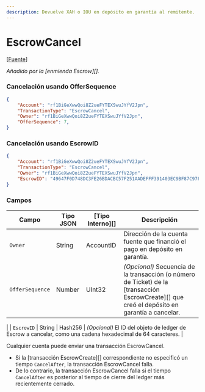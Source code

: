 ```yaml
---
description: Devuelve XAH o IOU en depósito en garantía al remitente.
---
```


# EscrowCancel

\[[Fuente](https://github.com/Xahau/xahaud/blob/dev/src/ripple/app/tx/impl/URIToken.cpp)]

_Añadido por la \[enmienda Escrow]\[]._

### Cancelación usando OfferSequence

```json
{
    "Account": "rf1BiGeXwwQoi8Z2ueFYTEXSwuJYfV2Jpn",
    "TransactionType": "EscrowCancel",
    "Owner": "rf1BiGeXwwQoi8Z2ueFYTEXSwuJYfV2Jpn",
    "OfferSequence": 7,
}
```

### Cancelación usando EscrowID

```json
{
    "Account": "rf1BiGeXwwQoi8Z2ueFYTEXSwuJYfV2Jpn",
    "TransactionType": "EscrowCancel",
    "Owner": "rf1BiGeXwwQoi8Z2ueFYTEXSwuJYfV2Jpn",
    "EscrowID": "49647F0D748DC3FE26BDACBC57F251AADEFFF391403EC9BF87C97F67E9977FB0",
}
```

### Campos

| Campo           | Tipo JSON | \[Tipo Interno]\[] | Descripción                                                                                                               |
| --------------- | --------- | ------------------- | ------------------------------------------------------------------------------------------------------------------------- |
| `Owner`         | String    | AccountID           | Dirección de la cuenta fuente que financió el pago en depósito en garantía.                                                             |
| `OfferSequence` | Number    | UInt32              | _(Opcional)_ Secuencia de la transacción (o número de Ticket) de la \[transacción EscrowCreate]\[] que creó el depósito en garantía a cancelar.
 |
| `EscrowID`      | String    | Hash256             | _(Opcional)_ El ID del objeto de ledger de Escrow a cancelar, como una cadena hexadecimal de 64 caracteres.                          |

Cualquier cuenta puede enviar una transacción EscrowCancel.

* Si la \[transacción EscrowCreate]\[] correspondiente no especificó un tiempo `CancelAfter`, la transacción EscrowCancel falla.
* De lo contrario, la transacción EscrowCancel falla si el tiempo `CancelAfter` es posterior al tiempo de cierre del ledger más recientemente cerrado.
